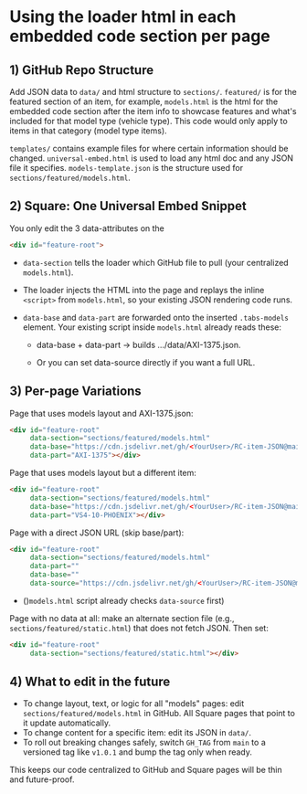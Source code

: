 # Using the loader html in each embedded code section per page

## 1) GitHub Repo Structure
Add JSON data to `data/` and html structure to `sections/`. `featured/` is for the featured section of an item, for example, `models.html` is the html for the embedded code section after the item info to showcase features and what's included for that model type (vehicle type). This code would only apply to items in that category (model type items).

`templates/` contains example files for where certain information should be changed. `universal-embed.html` is used to load any html doc and any JSON file it specifies. `models-template.json` is the structure used for `sections/featured/models.html`.

## 2) Square: One Universal Embed Snippet
You only edit the 3 data-attributes on the 

```html
<div id="feature-root">
```

* `data-section` tells the loader which GitHub file to pull (your centralized `models.html`).

* The loader injects the HTML into the page and replays the inline `<script>` from `models.html`, so your existing JSON rendering code runs.

* `data-base` and `data-part` are forwarded onto the inserted `.tabs-models` element. Your existing script inside `models.html` already reads these:

    * data-base + data-part → builds …/data/AXI-1375.json.

    * Or you can set data-source directly if you want a full URL.

## 3) Per-page Variations
Page that uses models layout and AXI-1375.json:
```html
<div id="feature-root"
     data-section="sections/featured/models.html"
     data-base="https://cdn.jsdelivr.net/gh/<YourUser>/RC-item-JSON@main/data/"
     data-part="AXI-1375"></div>
```

Page that uses models layout but a different item: 
``` html
<div id="feature-root"
     data-section="sections/featured/models.html"
     data-base="https://cdn.jsdelivr.net/gh/<YourUser>/RC-item-JSON@main/data/"
     data-part="VS4-10-PHOENIX"></div>
```

Page with a direct JSON URL (skip base/part):
```html
<div id="feature-root"
     data-section="sections/featured/models.html"
     data-part=""
     data-base=""
     data-source="https://cdn.jsdelivr.net/gh/<YourUser>/RC-item-JSON@main/data/AXI-1375.json"></div>
```
* ()`models.html` script already checks `data-source` first)

Page with no data at all: make an alternate section file (e.g., `sections/featured/static.html`) that does not fetch JSON. Then set: 
```html 
<div id="feature-root"
     data-section="sections/featured/static.html"></div>
```


## 4) What to edit in the future
* To change layout, text, or logic for all "models" pages: edit `sections/featured/models.html` in GitHub. All Square pages that point to it update automatically.
* To change content for a specific item: edit its JSON in `data/`. 
* To roll out breaking changes safely, switch `GH_TAG` from `main` to a versioned tag like `v1.0.1` and bump the tag only when ready. 

This keeps our code centralized to GitHub and Square pages will be thin and future-proof.